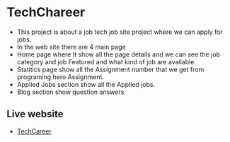 
# TechChareer

* This project is about a job tech job site project where we can apply for jobs.
* In the web site there are 4 main page
* Home page where It show all the page details and we can see the job category and job Featured and what kind of job are available.
* Statitics page show all the Assignment number that we get from programing hero Assignment.
* Applied Jobs section show all the Applied jobs.
* Blog section show question answers.



## Live website 

 - [TechCareer](https://stellular-elf-23af06.netlify.app/)

